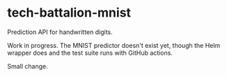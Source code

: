 # tech-battalion-mnist
Prediction API for handwritten digits.

Work in progress.
The MNIST predictor doesn't exist yet, though the Helm wrapper does and the test suite runs with GitHub actions.

Small change.